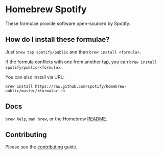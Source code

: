 # Homebrew Spotify

These formulae provide software open-sourced by Spotify.


## How do I install these formulae?
Just `brew tap spotify/public` and then `brew install <formula>`.

If the formula conflicts with one from another tap, you can `brew install spotify/public/<formula>`.

You can also install via URL:

    brew install https://raw.github.com/spotify/homebrew-public/master/<formula>.rb


## Docs
`brew help`, `man brew`, or the Homebrew [README](https://github.com/Homebrew/homebrew/tree/master/share/doc/homebrew#readme).


## Contributing

Please see the [contributing] guide.

[contributing]: https://github.com/spotify/homebrew-public/blob/master/CONTRIBUTING.md

